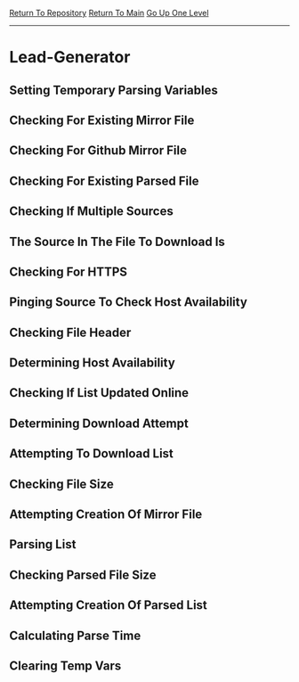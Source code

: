 [Return To Repository](https://raw.githubusercontent.com/deathbybandaid/piholeparser/master/)
[Return To Main](https://github.com/deathbybandaid/piholeparser/blob/master/RecentRunLogs/Mainlog.md)
[Go Up One Level](50-Running-Parser.md)
____________________________________
# Lead-Generator
## Setting Temporary Parsing Variables
## Checking For Existing Mirror File
## Checking For Github Mirror File
## Checking For Existing Parsed File
## Checking If Multiple Sources
## The Source In The File To Download Is
## Checking For HTTPS
## Pinging Source To Check Host Availability
## Checking File Header
## Determining Host Availability
## Checking If List Updated Online
## Determining Download Attempt
## Attempting To Download List
## Checking File Size
## Attempting Creation Of Mirror File
## Parsing List
## Checking Parsed File Size
## Attempting Creation Of Parsed List
## Calculating Parse Time
## Clearing Temp Vars
